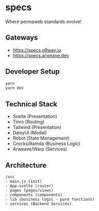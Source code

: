 # specs

Where permaweb standards evolve!

## Gateways

* https://specs.g8way.io
* https://specs.arweave.dev

## Developer Setup

```sh
yarn
yarn dev
```

## Technical Stack

* Svelte (Presentation)
* Tinro (Routing)
* Tailwind (Presentation)
* DaisyUI (Modal)
* Robot (State Management)
* Crocks/Ramda (Business Logic)
* Arweave/Warp (Services)

## Architecture

```
/src
- main.js (init)
- App.svelte (router)
- pages (pages/views)
- components (components)
- lib (business logic - pure functions)
- services (Backend Services)
```




